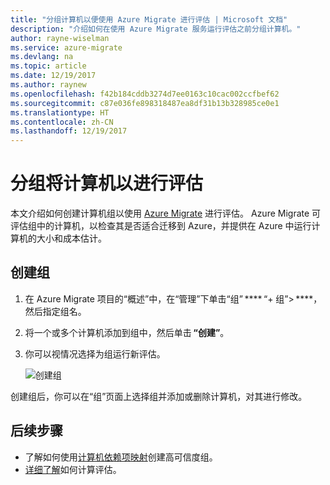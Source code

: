 ```yaml
---
title: "分组计算机以便使用 Azure Migrate 进行评估 | Microsoft 文档"
description: "介绍如何在使用 Azure Migrate 服务运行评估之前分组计算机。"
author: rayne-wiselman
ms.service: azure-migrate
ms.devlang: na
ms.topic: article
ms.date: 12/19/2017
ms.author: raynew
ms.openlocfilehash: f42b184cddb3274d7ee0163c10cac002ccfbef62
ms.sourcegitcommit: c87e036fe898318487ea8df31b13b328985ce0e1
ms.translationtype: HT
ms.contentlocale: zh-CN
ms.lasthandoff: 12/19/2017
---
```

# <a name="group-machines-for-assessment"></a>分组将计算机以进行评估

本文介绍如何创建计算机组以使用 [Azure Migrate](migrate-overview.md) 进行评估。 Azure Migrate 可评估组中的计算机，以检查其是否适合迁移到 Azure，并提供在 Azure 中运行计算机的大小和成本估计。


## <a name="create-a-group"></a>创建组

1. 在 Azure Migrate 项目的“概述”中，在“管理”下单击“组” **** “+ 组”> ****，然后指定组名。
2. 将一个或多个计算机添加到组中，然后单击 **“创建”**。 
3. 你可以视情况选择为组运行新评估。 

    ![创建组](./media/how-to-create-a-group/create-group.png)

创建组后，你可以在“组”页面上选择组并添加或删除计算机，对其进行修改。

## <a name="next-steps"></a>后续步骤

- 了解如何使用[计算机依赖项映射](how-to-create-group-machine-dependencies.md)创建高可信度组。
- [详细了解](concepts-assessment-calculation.md)如何计算评估。

